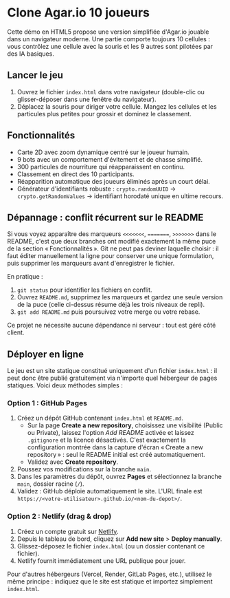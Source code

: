 # Clone Agar.io 10 joueurs

Cette démo en HTML5 propose une version simplifiée d'Agar.io jouable dans un
navigateur moderne. Une partie comporte toujours 10 cellules : vous contrôlez
une cellule avec la souris et les 9 autres sont pilotées par des IA basiques.

## Lancer le jeu

1. Ouvrez le fichier `index.html` dans votre navigateur (double-clic ou
   glisser-déposer dans une fenêtre du navigateur).
2. Déplacez la souris pour diriger votre cellule. Mangez les cellules et les
   particules plus petites pour grossir et dominez le classement.

## Fonctionnalités

- Carte 2D avec zoom dynamique centré sur le joueur humain.
- 9 bots avec un comportement d'évitement et de chasse simplifié.
- 300 particules de nourriture qui réapparaissent en continu.
- Classement en direct des 10 participants.
- Réapparition automatique des joueurs éliminés après un court délai.
- Générateur d'identifiants robuste : `crypto.randomUUID` →
  `crypto.getRandomValues` → identifiant horodaté unique en ultime recours.

## Dépannage : conflit récurrent sur le README

Si vous voyez apparaître des marqueurs `<<<<<<<`, `=======`, `>>>>>>>` dans le
README, c'est que deux branches ont modifié exactement la même puce de la
section « Fonctionnalités ». Git ne peut pas deviner laquelle choisir : il faut
éditer manuellement la ligne pour conserver une unique formulation, puis
supprimer les marqueurs avant d'enregistrer le fichier.

En pratique :

1. `git status` pour identifier les fichiers en conflit.
2. Ouvrez `README.md`, supprimez les marqueurs et gardez une seule version de
   la puce (celle ci-dessus résume déjà les trois niveaux de repli).
3. `git add README.md` puis poursuivez votre merge ou votre rebase.

Ce projet ne nécessite aucune dépendance ni serveur : tout est géré côté client.

## Déployer en ligne

Le jeu est un site statique constitué uniquement d'un fichier `index.html` :
il peut donc être publié gratuitement via n'importe quel hébergeur de pages
statiques. Voici deux méthodes simples :

### Option 1 : GitHub Pages

1. Créez un dépôt GitHub contenant `index.html` et `README.md`.
   - Sur la page **Create a new repository**, choisissez une visibilité (Public
     ou Private), laissez l'option *Add README* activée et laissez `.gitignore`
     et la licence désactivés. C'est exactement la configuration montrée dans
     la capture d'écran « Create a new repository » : seul le README initial est
     créé automatiquement.
   - Validez avec **Create repository**.
2. Poussez vos modifications sur la branche `main`.
3. Dans les paramètres du dépôt, ouvrez **Pages** et sélectionnez la branche
   `main`, dossier racine (`/`).
4. Validez : GitHub déploie automatiquement le site. L'URL finale est
   `https://<votre-utilisateur>.github.io/<nom-du-depot>/`.

### Option 2 : Netlify (drag & drop)

1. Créez un compte gratuit sur [Netlify](https://www.netlify.com/).
2. Depuis le tableau de bord, cliquez sur **Add new site** > **Deploy manually**.
3. Glissez-déposez le fichier `index.html` (ou un dossier contenant ce fichier).
4. Netlify fournit immédiatement une URL publique pour jouer.

Pour d'autres hébergeurs (Vercel, Render, GitLab Pages, etc.), utilisez le même
principe : indiquez que le site est statique et importez simplement `index.html`.
